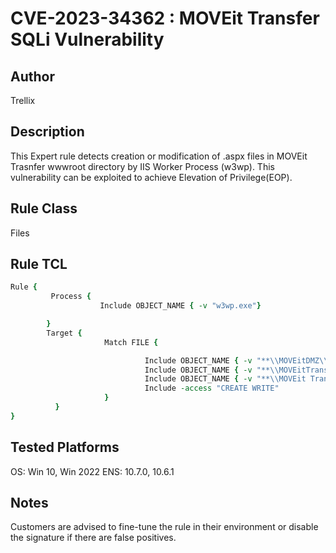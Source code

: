 # CVE-2023-34362 : MOVEit Transfer SQLi Vulnerability

## Author
Trellix

## Description
This Expert rule detects creation or modification of .aspx files in MOVEit Trasnfer wwwroot directory by IIS Worker Process (w3wp). This vulnerability can be exploited to achieve Elevation of Privilege(EOP).

## Rule Class 
Files

## Rule TCL
```tcl
Rule {
         Process {
                    Include OBJECT_NAME { -v "w3wp.exe"}

        }
        Target {
                     Match FILE {

                              Include OBJECT_NAME { -v "**\\MOVEitDMZ\\wwwroot\\*.aspx"}
                              Include OBJECT_NAME { -v "**\\MOVEitTransfer\\wwwroot\\*.aspx"}
			                  Include OBJECT_NAME { -v "**\\MOVEit Transfer\\wwwroot\\*.aspx"}
                              Include -access "CREATE WRITE"
                     }                  
          }
}
```

## Tested Platforms
OS: Win 10, Win 2022 ENS: 10.7.0, 10.6.1

## Notes
Customers are advised to fine-tune the rule in their environment or disable the signature if there are false positives.
